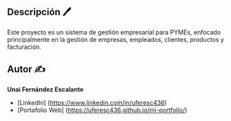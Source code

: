 ## Descripción 🖊️

Este proyecto es un sistema de gestión empresarial para PYMEs, enfocado principalmente en la gestión de empresas, empleados, clientes, productos y facturación.

## Autor ✍️
**Unai Fernández Escalante**

* [LinkedIn] (https://www.linkedin.com/in/uferesc436)
* [Portafolio Web] (https://uferesc436.github.io/mi-portfolio/)
